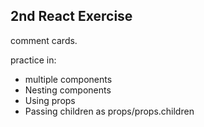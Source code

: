 ## 2nd React Exercise

comment cards.

practice in:

- multiple components
- Nesting components
- Using props
- Passing children as props/props.children
